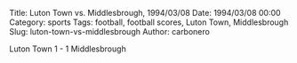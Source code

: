 Title: Luton Town vs. Middlesbrough, 1994/03/08
Date: 1994/03/08 00:00
Category: sports
Tags: football, football scores, Luton Town, Middlesbrough
Slug: luton-town-vs-middlesbrough
Author: carbonero


Luton Town 1 - 1 Middlesbrough
